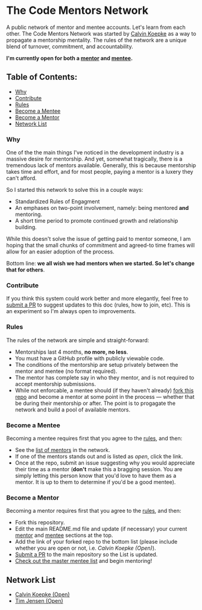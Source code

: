 # The Code Mentors Network
A public network of mentor and mentee accounts. Let's learn from each other. The Code Mentors Network was started by [Calvin Koepke](https://twitter.com/cjkoepke) as a way to propagate a mentorship mentality. The rules of the network are a unique blend of turnover, commitment, and accountability.

**I'm currently open for both a [mentor](#become-a-mentor) and [mentee](#become-a-mentee).**

## Table of Contents:
- [Why](#why)
- [Contribute](#contribute)
- [Rules](#rules)
- [Become a Mentee](#become-a-mentee)
- [Become a Mentor](#become-a-mentor)
- [Network List](https://github.com/cjkoepke/code-mentors/#network-list)

### Why
One of the the main things I've noticed in the development industry is a massive desire for mentorship. And yet, somewhat tragically, there is a tremendous lack of mentors available. Generally, this is because mentorship takes time and effort, and for most people, paying a mentor is a luxery they can't afford.

So I started this network to solve this in a couple ways:

- Standardized Rules of Engagment
- An emphases on two-point involvement, namely: being mentored **and** mentoring.
- A short time period to promote continued growth and relationship building.

While this doesn't solve the issue of getting paid to mentor someone, I am hoping that the small chunks of commitment and agreed-to time frames will allow for an easier adoption of the process.

Bottom line: **we all wish we had mentors when we started. So let's change that for others**.

### Contribute
If you think this system could work better and more elegantly, feel free to [submit a PR](https://github.com/cjkoepke/mentorship-network/pulls) to suggest updates to this doc (rules, how to join, etc). This is an experiment so I'm always open to improvements.

### Rules
The rules of the network are simple and straight-forward:

- Mentorships last 4 months, **no more, no less**.
- You must have a GitHub profile with publicly viewable code.
- The conditions of the mentorship are setup privately between the mentor and mentee (no format required).
- The mentor has complete say in who they mentor, and is not required to accept mentorship submissions.
- While not enforcable, a mentee should (if they haven't already) [fork this repo](#become-a-mentor) and become a mentor at some point in the process — whether that be during their mentorship or after. The point is to progagate the network and build a pool of available mentors.

### Become a Mentee
Becoming a mentee requires first that you agree to the [rules](#rules), and then:

- See the [list of mentors](https://github.com/cjkoepke/code-mentors/#network-list) in the network.
- If one of the mentors stands out and is listed as *open*, click the link.
- Once at the repo, submit an issue suggesting why you would appreciate their time as a mentor (**don't** make this a bragging session. You are simply letting this person know that you'd love to have them as a mentor. It is up to them to determine if you'd be a good mentee).

### Become a Mentor
Becoming a mentor requires first that you agree to the [rules](#rules), and then:

- Fork this repository.
- Edit the main README.md file and update (if necessary) your current [mentor](#current-mentor) and [mentee](#current-mentee) sections at the top.
- Add the link of your forked repo to the bottom list (please include whether you are open or not, i.e. *Calvin Koepke (Open)*).
- [Submit a PR](https://github.com/cjkoepke/code-mentors/pulls) to the main repository so the List is updated.
- [Check out the master mentee list](https://github.com/cjkoepke/code-mentors/issues?q=is%3Aopen+is%3Aissue+label%3A%22Needs+Mentor%22) and begin mentoring!

## Network List
- [Calvin Koepke (Open)](https://github.com/cjkoepke/code-mentors/)
- [Tim Jensen (Open)](https://github.com/timothyjensen/code-mentors)

